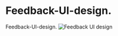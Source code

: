# Feedback-UI-design.
Feedback-UI-design.
![Feedback UI design](https://github.com/kartikmanda/Feedback-UI-design./assets/125468266/87fd155f-1451-4673-b67d-9e6ed5a943db)
